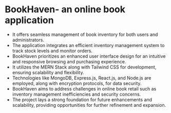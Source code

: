 # BookHaven- an online book application 
- It offers seamless management of book inventory for both users and administrators.
- The application integrates an efficient inventory management system to track stock levels and monitor orders.
- BookHaven prioritizes an enhanced user interface design for an intuitive and responsive browsing and purchasing experience.
- It utilizes the MERN Stack along with Tailwind CSS for development, ensuring scalability and flexibility.
- Technologies like MongoDB, Express.js, React.js, and Node.js are employed, along with encryption protocols, for data security.
- BookHaven aims to address challenges in online book retail such as inventory management inefficiencies and security concerns.
- The project lays a strong foundation for future enhancements and scalability, providing opportunities for further refinement and expansion.
